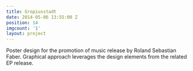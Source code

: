 ```yaml
---
title: Gropiusstadt
date: 2014-05-06 13:55:00 Z
position: 14
imgcount: '1'
layout: project
---
```


Poster design for the promotion of music release by Roland Sebastian Faber. Graphical approach leverages the design elements from the related EP release.
